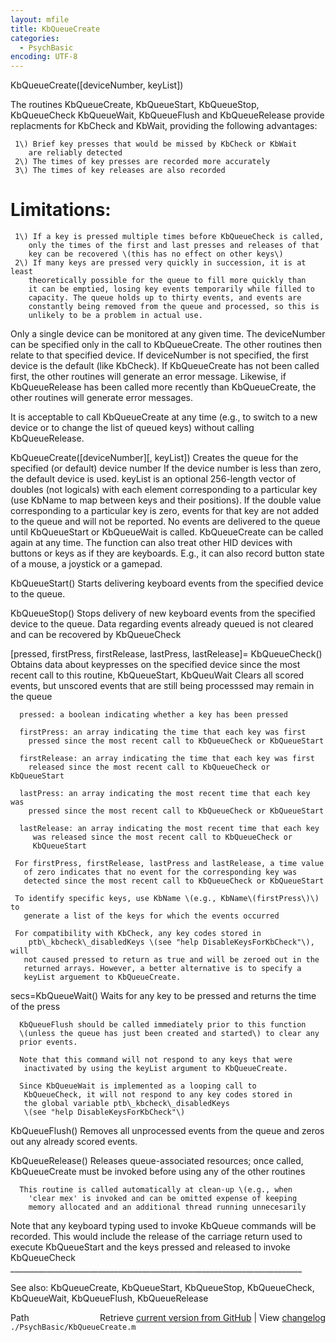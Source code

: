 ```yaml
---
layout: mfile
title: KbQueueCreate
categories:
  - PsychBasic
encoding: UTF-8
---
```


 KbQueueCreate\(\[deviceNumber, keyList\]\)

 The routines KbQueueCreate, KbQueueStart, KbQueueStop, KbQueueCheck
  KbQueueWait, KbQueueFlush and KbQueueRelease provide replacments for
  KbCheck and KbWait, providing the following advantages:

     1\) Brief key presses that would be missed by KbCheck or KbWait
        are reliably detected
     2\) The times of key presses are recorded more accurately
     3\) The times of key releases are also recorded

#  Limitations:

     1\) If a key is pressed multiple times before KbQueueCheck is called,
        only the times of the first and last presses and releases of that
        key can be recovered \(this has no effect on other keys\)
     2\) If many keys are pressed very quickly in succession, it is at least
        theoretically possible for the queue to fill more quickly than
        it can be emptied, losing key events temporarily while filled to
        capacity. The queue holds up to thirty events, and events are
        constantly being removed from the queue and processed, so this is
        unlikely to be a problem in actual use.

 Only a single device can be monitored at any given time. The deviceNumber can
  be specified only in the call to KbQueueCreate. The other routines then
  relate to that specified device. If deviceNumber is not specified, the first
  device is the default \(like KbCheck\). If KbQueueCreate has not been called
  first, the other routines will generate an error message. Likewise, if
  KbQueueRelease has been called more recently than KbQueueCreate, the other
  routines will generate error messages.

 It is acceptable to call KbQueueCreate at any time \(e.g., to switch to a new
  device or to change the list of queued keys\) without calling KbQueueRelease.

  KbQueueCreate\(\[deviceNumber\]\[, keyList\]\)
      Creates the queue for the specified \(or default\) device number
      If the device number is less than zero, the default device is used.
      keyList is an optional 256-length vector of doubles \(not logicals\)
      with each element corresponding to a particular key \(use KbName
      to map between keys and their positions\). If the double value
      corresponding to a particular key is zero, events for that key
      are not added to the queue and will not be reported.
      No events are delivered to the queue until KbQueueStart or
      KbQueueWait is called.
      KbQueueCreate can be called again at any time. The function can also
      treat other HID devices with buttons or keys as if they are
      keyboards. E.g., it can also record button state of a mouse, a
      joystick or a gamepad.

  KbQueueStart\(\)
      Starts delivering keyboard events from the specified device to the
        queue.

  KbQueueStop\(\)
      Stops delivery of new keyboard events from the specified device to
        the queue.
      Data regarding events already queued is not cleared and can be
        recovered by KbQueueCheck

 \[pressed, firstPress, firstRelease, lastPress, lastRelease\]=
   KbQueueCheck\(\)
      Obtains data about keypresses on the specified device since the
        most recent call to this routine, KbQueueStart, KbQueuWait
      Clears all scored events, but unscored events that are still being
        processsed may remain in the queue

      pressed: a boolean indicating whether a key has been pressed

      firstPress: an array indicating the time that each key was first
        pressed since the most recent call to KbQueueCheck or KbQueueStart

      firstRelease: an array indicating the time that each key was first
        released since the most recent call to KbQueueCheck or KbQueueStart

      lastPress: an array indicating the most recent time that each key was
        pressed since the most recent call to KbQueueCheck or KbQueueStart

      lastRelease: an array indicating the most recent time that each key
         was released since the most recent call to KbQueueCheck or
         KbQueueStart

     For firstPress, firstRelease, lastPress and lastRelease, a time value
       of zero indicates that no event for the corresponding key was
       detected since the most recent call to KbQueueCheck or KbQueueStart

     To identify specific keys, use KbName \(e.g., KbName\(firstPress\)\) to
       generate a list of the keys for which the events occurred

     For compatibility with KbCheck, any key codes stored in
        ptb\_kbcheck\_disabledKeys \(see "help DisableKeysForKbCheck"\), will
       not caused pressed to return as true and will be zeroed out in the
       returned arrays. However, a better alternative is to specify a
       keyList arguement to KbQueueCreate.

 secs=KbQueueWait\(\)
      Waits for any key to be pressed and returns the time of the press

      KbQueueFlush should be called immediately prior to this function
      \(unless the queue has just been created and started\) to clear any
      prior events.

      Note that this command will not respond to any keys that were
       inactivated by using the keyList argument to KbQueueCreate.

      Since KbQueueWait is implemented as a looping call to
       KbQueueCheck, it will not respond to any key codes stored in
       the global variable ptb\_kbcheck\_disabledKeys
       \(see "help DisableKeysForKbCheck"\)

 KbQueueFlush\(\)
      Removes all unprocessed events from the queue and zeros out any
       already scored events.

 KbQueueRelease\(\)
      Releases queue-associated resources; once called, KbQueueCreate
        must be invoked before using any of the other routines

      This routine is called automatically at clean-up \(e.g., when
        'clear mex' is invoked and can be omitted expense of keeping
        memory allocated and an additional thread running unnecesarily

 Note that any keyboard typing used to invoke KbQueue commands will be
  recorded. This would include the release of the carriage return used
  to execute KbQueueStart and the keys pressed and released to invoke
  KbQueueCheck
 \_\_\_\_\_\_\_\_\_\_\_\_\_\_\_\_\_\_\_\_\_\_\_\_\_\_\_\_\_\_\_\_\_\_\_\_\_\_\_\_\_\_\_\_\_\_\_\_\_\_\_\_\_\_\_\_\_\_\_\_\_\_\_\_\_\_\_\_\_\_\_\_\_

 See also: KbQueueCreate, KbQueueStart, KbQueueStop, KbQueueCheck,
            KbQueueWait, KbQueueFlush, KbQueueRelease


<div class="code_header" style="text-align:right;">
  <span style="float:left;">Path&nbsp;&nbsp;</span> <span class="counter">Retrieve <a href=
  "https://raw.github.com/Psychtoolbox-3/Psychtoolbox-3/beta/./PsychBasic/KbQueueCreate.m">current version from GitHub</a> | View <a href=
  "https://github.com/Psychtoolbox-3/Psychtoolbox-3/commits/beta/./PsychBasic/KbQueueCreate.m">changelog</a></span>
</div>
<div class="code">
  <code>./PsychBasic/KbQueueCreate.m</code>
</div>
